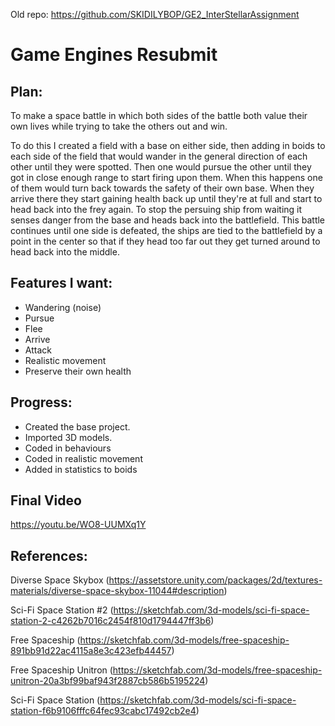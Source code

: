 Old repo: https://github.com/SKIDILYBOP/GE2_InterStellarAssignment

# Game Engines Resubmit

## Plan:
To make a space battle in which both sides of the battle both value their own lives while trying to take the others out and win.

To do this I created a field with a base on either side, then adding in boids to each side of the field that would wander in the general direction of each other until they were spotted. Then one would pursue the other until they got in close enough range to start firing upon them. When this happens one of them would turn back towards the safety of their own base. When they arrive there they start gaining health back up until they're at full and start to head back into the frey again.
To stop the persuing ship from waiting it senses danger from the base and heads back into the battlefield. This battle continues until one side is defeated, the ships are tied to the battlefield by a point in the center so that if they head too far out they get turned around to head back into the middle.

## Features I want:
- Wandering (noise)
- Pursue
- Flee
- Arrive
- Attack
- Realistic movement
- Preserve their own health

## Progress:
- Created the base project.
- Imported 3D models.
- Coded in behaviours 
- Coded in realistic movement
- Added in statistics to boids

## Final Video
https://youtu.be/WO8-UUMXq1Y


## References:

Diverse Space Skybox (https://assetstore.unity.com/packages/2d/textures-materials/diverse-space-skybox-11044#description)

Sci-Fi Space Station #2 (https://sketchfab.com/3d-models/sci-fi-space-station-2-c4262b7016c2454f810d1794447ff3b6)

Free Spaceship (https://sketchfab.com/3d-models/free-spaceship-891bb91d22ac4115a8e3c423efb44457)

Free Spaceship Unitron (https://sketchfab.com/3d-models/free-spaceship-unitron-20a3bf99baf943f2887cb586b5195224)

Sci-Fi Space Station (https://sketchfab.com/3d-models/sci-fi-space-station-f6b9106fffc64fec93cabc17492cb2e4)
